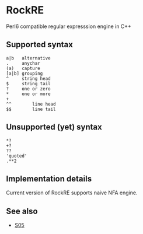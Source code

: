 RockRE
======

Perl6 compatible regular expresssion engine in C++

## Supported syntax

    a|b   alternative
    .     anychar
    (a)   capture
    [a|b] grouping
    ^     string head
    $     string tail
    ?     one or zero
    *     one or more
    +
    ^^        line head
    $$        line tail

## Unsupported (yet) syntax

    *?
    +?
    ??
    'quoted'
    .**2

## Implementation details

Current version of RockRE supports naive NFA engine.

## See also

  * [S05](https://raw.github.com/perl6/specs/master/S05-regex.pod)

